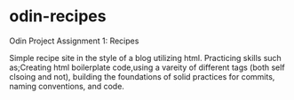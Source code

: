 # odin-recipes
Odin Project Assignment 1: Recipes 

Simple recipe site in the style of a blog utilizing html. 
Practicing skills such as;Creating html boilerplate code,using a vareity of different tags (both self clsoing and not), building the foundations of solid practices for commits, naming conventions, and code. 
    
